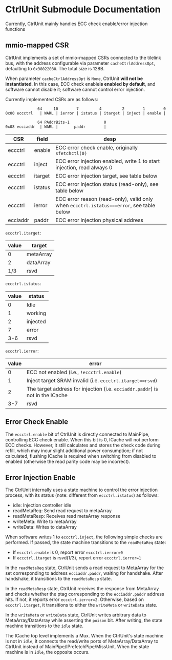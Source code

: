 # CtrlUnit Submodule Documentation

Currently, CtrlUnit mainly handles ECC check enable/error injection functions

## mmio-mapped CSR

CtrlUnit implements a set of mmio-mapped CSRs connected to the tilelink bus,
with the address configurable via parameter `cacheCtrlAddressOpt`, defaulting to
`0x38022080`. The total size is 128B.

When parameter `cacheCtrlAddressOpt` is `None`, CtrlUnit **will not be
instantiated**. In this case, ECC check enable**is enabled by default**, and
software cannot disable it; software cannot control error injection.

Currently implemented CSRs are as follows:

```plain
              64     10        7         4         2        1        0
0x00 eccctrl   | WARL | ierror | istatus | itarget | inject | enable |

              64 PAddrBits-1               0
0x08 ecciaddr  | WARL |       paddr        |
```

| CSR      | field   | desp                                                                                     |
| -------- | ------- | ---------------------------------------------------------------------------------------- |
| eccctrl  | enable  | ECC error check enable, originally `sfetchctl(0)`                                        |
| eccctrl  | inject  | ECC error injection enabled, write 1 to start injection, read always 0                   |
| eccctrl  | itarget | ECC error injection target, see table below                                              |
| eccctrl  | istatus | ECC error injection status (read-only), see table below                                  |
| eccctrl  | ierror  | ECC error reason (read-only), valid only when `eccctrl.istatus===error`, see table below |
| ecciaddr | paddr   | ECC error injection physical address                                                     |

`eccctrl.itarget`:

| value | target    |
| ----- | --------- |
| 0     | metaArray |
| 2     | dataArray |
| 1/3   | rsvd      |

`eccctrl.istatus`:

| value | status   |
| ----- | -------- |
| 0     | Idle     |
| 1     | working  |
| 2     | injected |
| 7     | error    |
| 3-6   | rsvd     |

`eccctrl.ierror`:

| value | error                                                                         |
| ----- | ----------------------------------------------------------------------------- |
| 0     | ECC not enabled (i.e., `!eccctrl.enable`)                                     |
| 1     | Inject target SRAM invalid (i.e. `eccctrl.itarget==rsvd`)                     |
| 2     | The target address for injection (i.e. `ecciaddr.paddr`) is not in the ICache |
| 3-7   | rsvd                                                                          |

## Error Check Enable

The `eccctrl.enable` bit of CtrlUnit is directly connected to MainPipe,
controlling ECC check enable. When this bit is 0, ICache will not perform ECC
checks. However, it still calculates and stores the check code during refill,
which may incur slight additional power consumption; if not calculated, flushing
ICache is required when switching from disabled to enabled (otherwise the read
parity code may be incorrect).

## Error Injection Enable

The CtrlUnit internally uses a state machine to control the error injection
process, with its status (note: different from `eccctrl.istatus`) as follows:

- idle: Injection controller idle
- readMetaReq: Send read request to metaArray
- readMetaResp: Receives read metaArray response
- writeMeta: Write to metaArray
- writeData: Writes to dataArray

When software writes 1 to `eccctrl.inject`, the following simple checks are
performed. If passed, the state machine transitions to the `readMetaReq` state:

- If `eccctrl.enable` is 0, report error `eccctrl.ierror=0`
- If `eccctrl.itarget` is rsvd(1/3), report error `eccctrl.ierror=1`

In the `readMetaReq` state, CtrlUnit sends a read request to MetaArray for the
set corresponding to address `ecciaddr.paddr`, waiting for handshake. After
handshake, it transitions to the `readMetaResp` state.

In the `readMetaResp` state, CtrlUnit receives the response from MetaArray and
checks whether the ptag corresponding to the `ecciaddr.paddr` address hits. If
not, it reports error `eccctrl.ierror=2`. Otherwise, based on `eccctrl.itarget`,
it transitions to either the `writeMeta` or `writeData` state.

In the `writeMeta` or `writeData` state, CtrlUnit writes arbitrary data to
MetaArray/DataArray while asserting the `poison` bit. After writing, the state
machine transitions to the `idle` state.

The ICache top level implements a Mux. When the CtrlUnit's state machine is not
in `idle`, it connects the read/write ports of MetaArray/DataArray to CtrlUnit
instead of MainPipe/IPrefetchPipe/MissUnit. When the state machine is in `idle`,
the opposite occurs.
